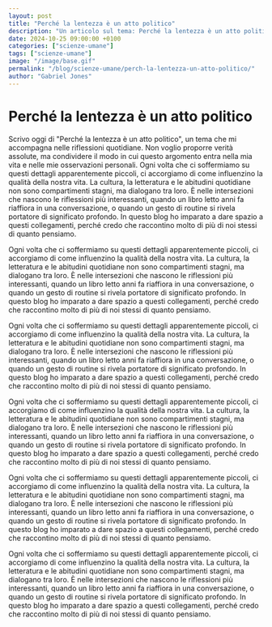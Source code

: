 ```yaml
---
layout: post
title: "Perché la lentezza è un atto politico"
description: "Un articolo sul tema: Perché la lentezza è un atto politico, scritto da Gabriel Jones."
date: 2024-10-25 09:00:00 +0100
categories: ["scienze-umane"]
tags: ["scienze-umane"]
image: "/image/base.gif"
permalink: "/blog/scienze-umane/perch-la-lentezza-un-atto-politico/"
author: "Gabriel Jones"
---
```


# Perché la lentezza è un atto politico

Scrivo oggi di "Perché la lentezza è un atto politico", un tema che mi accompagna nelle riflessioni quotidiane. Non voglio proporre verità assolute, ma condividere il modo in cui questo argomento entra nella mia vita e nelle mie osservazioni personali. Ogni volta che ci soffermiamo su questi dettagli apparentemente piccoli, ci accorgiamo di come influenzino la qualità della nostra vita. La cultura, la letteratura e le abitudini quotidiane non sono compartimenti stagni, ma dialogano tra loro. È nelle intersezioni che nascono le riflessioni più interessanti, quando un libro letto anni fa riaffiora in una conversazione, o quando un gesto di routine si rivela portatore di significato profondo. In questo blog ho imparato a dare spazio a questi collegamenti, perché credo che raccontino molto di più di noi stessi di quanto pensiamo. 

Ogni volta che ci soffermiamo su questi dettagli apparentemente piccoli, ci accorgiamo di come influenzino la qualità della nostra vita. La cultura, la letteratura e le abitudini quotidiane non sono compartimenti stagni, ma dialogano tra loro. È nelle intersezioni che nascono le riflessioni più interessanti, quando un libro letto anni fa riaffiora in una conversazione, o quando un gesto di routine si rivela portatore di significato profondo. In questo blog ho imparato a dare spazio a questi collegamenti, perché credo che raccontino molto di più di noi stessi di quanto pensiamo. 

Ogni volta che ci soffermiamo su questi dettagli apparentemente piccoli, ci accorgiamo di come influenzino la qualità della nostra vita. La cultura, la letteratura e le abitudini quotidiane non sono compartimenti stagni, ma dialogano tra loro. È nelle intersezioni che nascono le riflessioni più interessanti, quando un libro letto anni fa riaffiora in una conversazione, o quando un gesto di routine si rivela portatore di significato profondo. In questo blog ho imparato a dare spazio a questi collegamenti, perché credo che raccontino molto di più di noi stessi di quanto pensiamo. 

Ogni volta che ci soffermiamo su questi dettagli apparentemente piccoli, ci accorgiamo di come influenzino la qualità della nostra vita. La cultura, la letteratura e le abitudini quotidiane non sono compartimenti stagni, ma dialogano tra loro. È nelle intersezioni che nascono le riflessioni più interessanti, quando un libro letto anni fa riaffiora in una conversazione, o quando un gesto di routine si rivela portatore di significato profondo. In questo blog ho imparato a dare spazio a questi collegamenti, perché credo che raccontino molto di più di noi stessi di quanto pensiamo. 

Ogni volta che ci soffermiamo su questi dettagli apparentemente piccoli, ci accorgiamo di come influenzino la qualità della nostra vita. La cultura, la letteratura e le abitudini quotidiane non sono compartimenti stagni, ma dialogano tra loro. È nelle intersezioni che nascono le riflessioni più interessanti, quando un libro letto anni fa riaffiora in una conversazione, o quando un gesto di routine si rivela portatore di significato profondo. In questo blog ho imparato a dare spazio a questi collegamenti, perché credo che raccontino molto di più di noi stessi di quanto pensiamo. 

Ogni volta che ci soffermiamo su questi dettagli apparentemente piccoli, ci accorgiamo di come influenzino la qualità della nostra vita. La cultura, la letteratura e le abitudini quotidiane non sono compartimenti stagni, ma dialogano tra loro. È nelle intersezioni che nascono le riflessioni più interessanti, quando un libro letto anni fa riaffiora in una conversazione, o quando un gesto di routine si rivela portatore di significato profondo. In questo blog ho imparato a dare spazio a questi collegamenti, perché credo che raccontino molto di più di noi stessi di quanto pensiamo. 
